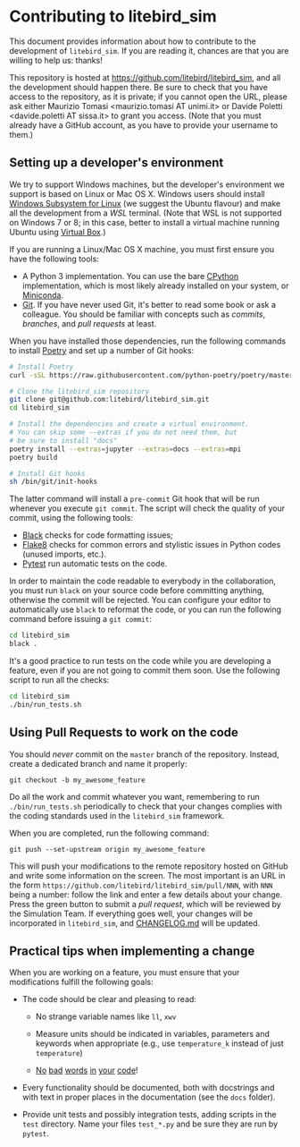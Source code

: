 # Contributing to litebird_sim

This document provides information about how to contribute to the
development of `litebird_sim`. If you are reading it, chances are that
you are willing to help us: thanks!

This repository is hosted at https://github.com/litebird/litebird_sim,
and all the development should happen there. Be sure to check that you
have access to the repository, as it is private; if you cannot open
the URL, please ask either Maurizio Tomasi <maurizio.tomasi AT
unimi.it> or Davide Poletti <davide.poletti AT sissa.it> to grant you
access. (Note that you must already have a GitHub account, as you have
to provide your username to them.)


## Setting up a developer's environment

We try to support Windows machines, but the developer's environment we
support is based on Linux or Mac OS X. Windows users should install
[Windows Subsystem for
Linux](https://docs.microsoft.com/en-us/windows/wsl/install-win10) (we
suggest the Ubuntu flavour) and make all the development from a *WSL*
terminal. (Note that WSL is not supported on Windows 7 or 8; in this
case, better to install a virtual machine running Ubuntu using
[Virtual Box](https://www.virtualbox.org/).)

If you are running a Linux/Mac OS X machine, you must first ensure you
have the following tools:

- A Python 3 implementation. You can use the bare
  [CPython](https://www.python.org/) implementation, which is most
  likely already installed on your system, or
  [Miniconda](https://conda.io/en/latest/miniconda.html).
- [Git](https://git-scm.com/). If you have never used Git, it's better
  to read some book or ask a colleague. You should be familiar with
  concepts such as *commits*, *branches*, and *pull requests* at
  least.

When you have installed those dependencies, run the following commands
to install [Poetry](https://python-poetry.org/) and set up a number of
Git hooks:

```sh
# Install Poetry
curl -sSL https://raw.githubusercontent.com/python-poetry/poetry/master/get-poetry.py | python

# Clone the litebird_sim repository
git clone git@github.com:litebird/litebird_sim.git
cd litebird_sim

# Install the dependencies and create a virtual environment.
# You can skip some --extras if you do not need them, but
# be sure to install "docs"
poetry install --extras=jupyter --extras=docs --extras=mpi
poetry build

# Install Git hooks
sh /bin/git/init-hooks
```

The latter command will install a `pre-commit` Git hook that will be
run whenever you execute `git commit`. The script will check the
quality of your commit, using the following tools:

- [Black](https://github.com/psf/black) checks for code formatting
  issues;
- [Flake8](https://pypi.org/project/flake8/) checks
  for common errors and stylistic issues in Python codes (unused
  imports, etc.).
- [Pytest](https://docs.pytest.org/en/latest/) run automatic tests on
  the code.

In order to maintain the code readable to everybody in the
collaboration, you must run `black` on your source code before
committing anything, otherwise the commit will be rejected. You can
configure your editor to automatically use `black` to reformat the
code, or you can run the following command before issuing a `git
commit`:

```sh
cd litebird_sim
black .
```

It's a good practice to run tests on the code while you are developing
a feature, even if you are not going to commit them soon. Use the
following script to run all the checks:

```sh
cd litebird_sim
./bin/run_tests.sh
```


## Using Pull Requests to work on the code

You should *never* commit on the `master` branch of the
repository. Instead, create a dedicated branch and name it properly:

```
git checkout -b my_awesome_feature
```

Do all the work and commit whatever you want, remembering to run
`./bin/run_tests.sh` periodically to check that your changes complies
with the coding standards used in the `litebird_sim` framework.

When you are completed, run the following command:

```
git push --set-upstream origin my_awesome_feature
```

This will push your modifications to the remote repository hosted on
GitHub and write some information on the screen. The most important is
an URL in the form
`https://github.com/litebird/litebird_sim/pull/NNN`, with `NNN` being
a number: follow the link and enter a few details about your
change. Press the green button to submit a *pull request*, which will
be reviewed by the Simulation Team. If everything goes well, your
changes will be incorporated in `litebird_sim`, and
[CHANGELOG.md](https://github.com/litebird/litebird_sim/blob/master/CHANGELOG.md)
will be updated.


## Practical tips when implementing a change

When you are working on a feature, you must ensure that your
modifications fulfill the following goals:

-   The code should be clear and pleasing to read:

    -   No strange variable names like `ll`, `xwv`
    
    -   Measure units should be indicated in variables, parameters and
        keywords when appropriate (e.g., use `temperature_k` instead
        of just `temperature`)

    -   [No](https://github.com/godotengine/godot/commit/d35e48622800f6686dbdfba380e25170005dcc2b)
        [bad](https://www.zdnet.com/article/linux-patch-replaces-f-words-with-hugs-in-kernel-comments-but-some-cry-censorship/)
        [words](https://softwareengineering.stackexchange.com/questions/50928/dealing-with-profanity-in-source-code)
        [in](https://www.quora.com/How-common-is-it-for-programmers-to-use-profanity-in-variable-names)
        [your](https://www.sitepoint.com/community/t/php-code-to-replace-bad-words-in-a-document-with-and-maintain-break-line/286147)
        [code](https://pypi.org/project/profanity-check/)!

-   Every functionality should be documented, both with docstrings and
    with text in proper places in the documentation (see the `docs`
    folder).
    
-   Provide unit tests and possibly integration tests, adding scripts
    in the `test` directory. Name your files `test_*.py` and be sure
    they are run by `pytest`.
